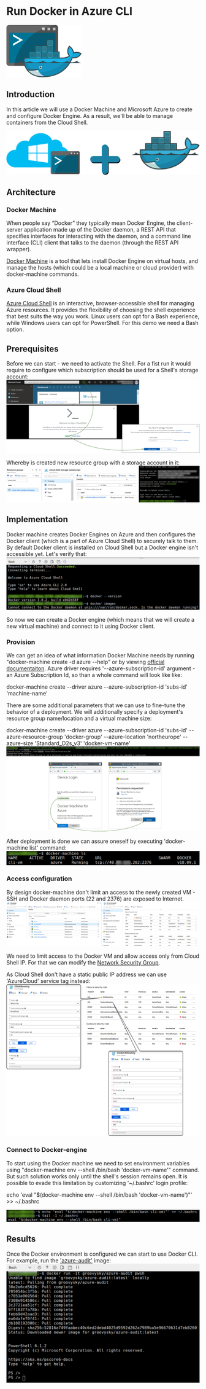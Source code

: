 # Run Docker in Azure CLI
![](/images/docker-azure-cli/docker_cli.png)

## Introduction

In this article we will use a Docker Machine and Microsoft Azure to create and configure Docker Engine. As a result, we'll be able to manage containers from the Cloud Shell. 

![](/images/docker-azure-cli/arch.png)


## Architecture

### Docker Machine

When people say “Docker” they typically mean Docker Engine, the client-server application made up of the Docker daemon, a REST API that specifies interfaces for interacting with the daemon, and a command line interface (CLI) client that talks to the daemon (through the REST API wrapper). 

[Docker Machine](https://docs.docker.com/machine/overview/) is a tool that lets install Docker Engine on virtual hosts, and manage the hosts (which could be a local machine or cloud provider) with docker-machine commands. 

### Azure Cloud Shell
[Azure Cloud Shell](https://docs.microsoft.com/en-us/azure/cloud-shell/overview) is an interactive, browser-accessible shell for managing Azure resources. It provides the flexibility of choosing the shell experience that best suits the way you work. Linux users can opt for a Bash experience, while Windows users can opt for PowerShell. For this demo we need a Bash option.

## Prerequisites
Before we can start - we need to activate the Shell. For a fist run it would require to configure which subscription should be used for a Shell's storage account:
![](/images/docker-azure-cli/shell_init.png)

Whereby is created new resource group with a storage account in it:
![](/images/docker-azure-cli/shell_init_result.png)

## Implementation

Docker machine creates Docker Engines on Azure and then configures the Docker client (which is a part of Azure Cloud Shell) to securely talk to them. By default Docker client is installed on Cloud Shell but a Docker engine isn't accessible yet. Let's verify that: 
![](/images/docker-azure-cli/docker_run_err.png)

So now we can create a Docker engine (which means that we will create a new virtual machine) and connect to it using Docker client.

### Provision
We can get an idea of what information Docker Machine needs by running "docker-machine create -d azure --help" or by viewing 
[official documentaiton](https://docs.docker.com/machine/drivers/azure/). Azure driver requires '--azure-subscription-id' argument - an Azure Subscription Id, so than a whole command will look like like:

docker-machine create --driver azure --azure-subscription-id 'subs-id' 'machine-name'

There are some additional parameters that we can use to fine-tune the behavior of a deployment. We will additionally specify a deployment's resource group name/location and a virtual machine size:

docker-machine create --driver azure --azure-subscription-id 'subs-id' --azure-resource-group 'docker-group' --azure-location 'northeurope' --azure-size 'Standard_D2s_v3' 'docker-vm-name'
![](/images/docker-azure-cli/docker_machine_create.png)

After deployment is done we can assure oneself by executing 'docker-machine list' command:
![](/images/docker-azure-cli/get_docker_machine_list.png)

### Access configuration

By design docker-machine don't limit an access to the newly created VM - SSH and Docker daemon ports (22 and 2376) are exposed to Internet. 
![](/images/docker-azure-cli/docker_vm_nsg.png)

We need to limit access to the Docker VM and allow access only from Cloud Shell IP. For that we can modify the [Network Security Group](https://docs.microsoft.com/en-us/azure/virtual-network/manage-network-security-group#work-with-security-rules).

As Cloud Shell don't have a static public IP address we can use 'AzureCloud' service tag instead:
![](/images/docker-azure-cli/docker_vm_nsg_new.png)

### Connect to Docker-engine

To start using the Docker machine we need to set environment variables using "docker-machine env --shell /bin/bash 'docker-vm-name'" command. But such solution works only until the shell's session remains open. It is possible to evade this limitation by customizing '~/.bashrc' login profile:

echo 'eval "$(docker-machine env --shell /bin/bash 'docker-vm-name')"' >> ~/.bashrc

![](/images/docker-azure-cli/docker_machine_env_startup.png)

## Results
Once the Docker environment is configured we can start to use Docker CLI. For example, run the ['azure-audit'](https://hub.docker.com/r/groovysky/azure-audit) image:
![](/images/docker-azure-cli/docker_first_run.png)
